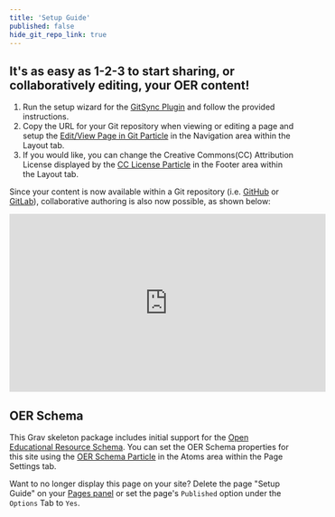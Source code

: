 ```yaml
---
title: 'Setup Guide'
published: false
hide_git_repo_link: true
---
```


## It's as easy as 1-2-3 to start sharing, or collaboratively editing, your OER content!

1. Run the setup wizard for the [GitSync Plugin](../../admin/plugins/git-sync) and follow the provided instructions.
2. Copy the URL for your Git repository when viewing or editing a page and setup the [Edit/View Page in Git Particle](../../admin/gantry/configurations/default/layout) in the Navigation area within the Layout tab.
3. If you would like, you can change the Creative Commons(CC) Attribution License displayed by the [CC License Particle](../../admin/gantry/configurations/default/layout) in the Footer area within the Layout tab.

Since your content is now available within a Git repository (i.e. [GitHub](https://github.com/) or [GitLab](https://about.gitlab.com/)), collaborative authoring is also now possible, as shown below:

<iframe width="560" height="315" src="https://www.youtube.com/embed/5AG4DiVw9wM" frameborder="0" allowfullscreen></iframe>

## OER Schema  

This Grav skeleton package includes initial support for the [Open Educational Resource Schema](http://oerschema.org/). You can set the OER Schema properties for this site using the [OER Schema Particle](../../admin/gantry/configurations/default/page) in the Atoms area within the Page Settings tab.

Want to no longer display this page on your site? Delete the page "Setup Guide" on your [Pages panel](../../admin/pages) or set the page's `Published` option under the `Options` Tab to `Yes`.
